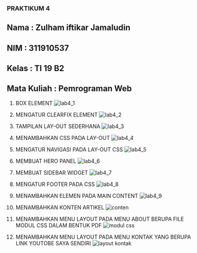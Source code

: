 ### PRAKTIKUM 4 ###

## Nama         : Zulham iftikar Jamaludin
## NIM          : 311910537
## Kelas        : TI 19 B2
## Mata Kuliah  : Pemrograman Web

1. BOX ELEMENT 
![lab4_1](https://user-images.githubusercontent.com/81568130/114748639-4f7c8c00-9d7c-11eb-943c-821c68a4c1df.PNG)

2. MENGATUR CLEARFIX ELEMENT
![lab4_2](https://user-images.githubusercontent.com/81568130/114748660-54d9d680-9d7c-11eb-8419-3d3c86540e1f.PNG)

3. TAMPILAN LAY-OUT SEDERHANA
![lab4_3](https://user-images.githubusercontent.com/81568130/114748720-628f5c00-9d7c-11eb-91f7-21e43e93c96a.PNG)

4. MENAMBAHKAN CSS PADA LAY-OUT
![lab4_4](https://user-images.githubusercontent.com/81568130/114748735-658a4c80-9d7c-11eb-9ccc-5c37d696633e.PNG)

5. MENGATUR NAVIGASI PADA LAY-OUT CSS
![lab4_5](https://user-images.githubusercontent.com/81568130/114748747-69b66a00-9d7c-11eb-8a4b-d349a43544e7.PNG)

6. MEMBUAT HERO PANEL 
![lab4_6](https://user-images.githubusercontent.com/81568130/114748762-6c18c400-9d7c-11eb-92ad-a05abd8770b5.PNG)

7. MEMBUAT SIDEBAR WIDGET
![lab4_7](https://user-images.githubusercontent.com/81568130/114748748-69b66a00-9d7c-11eb-8423-0623255afc81.PNG)

8. MENGATUR FOOTER PADA CSS
![lab4_8](https://user-images.githubusercontent.com/81568130/114748765-6de28780-9d7c-11eb-81df-dc38de4befed.PNG)

9. MENAMBAHKAN ELEMEN PADA MAIN CONTENT
![lab4_9](https://user-images.githubusercontent.com/81568130/114748770-6f13b480-9d7c-11eb-8f88-a589489c2dc5.PNG)

10. MENAMBAHKAN KONTEN ARTIKEL
![conten](https://user-images.githubusercontent.com/81568130/114751989-09292c00-9d80-11eb-97d4-6eaeda20e9a2.PNG)

11. MENAMBAHKAN MENU LAYOUT PADA MENU ABOUT BERUPA FILE MODUL CSS DALAM BENTUK PDF
![modul css](https://user-images.githubusercontent.com/81568130/114752546-9bc9cb00-9d80-11eb-8eb8-4f4397226f34.PNG)

12.  MENAMBAHKAN MENU LAYOUT PADA MENU KONTAK YANG BERUPA LINK YOUTOBE SAYA SENDIRI
![layout kontak](https://user-images.githubusercontent.com/81568130/114752885-02e77f80-9d81-11eb-8b63-0d7694cb34fd.PNG)
